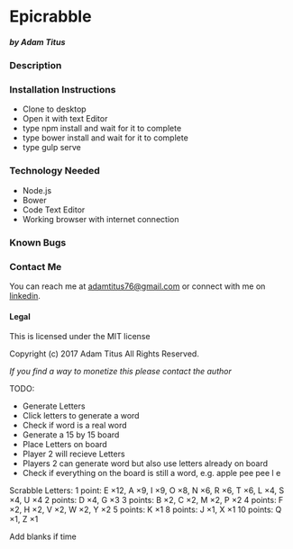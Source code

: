 # Epicrabble
##### by Adam Titus

### Description


### Installation Instructions
* Clone to desktop
* Open it with text Editor
* type npm install and wait for it to complete
* type bower install and wait for it to complete
* type gulp serve

### Technology Needed
* Node.js
* Bower
* Code Text Editor
* Working browser with internet connection

### Known Bugs


### Contact Me
You can reach me at adamtitus76@gmail.com or connect with me on [linkedin](www.linkedin.com/in/adam-titus-06740b149).
#### Legal
This is licensed under the MIT license

Copyright (c) 2017 Adam Titus All Rights Reserved.

_If you find a way to monetize this please contact the author_

TODO:
* Generate Letters
* Click letters to generate a word
* Check if word is a real word
* Generate a 15 by 15 board
* Place Letters on board
* Player 2 will recieve Letters
* Players 2 can generate word but also use letters already on board
* Check if everything on the board is still a word, e.g.
apple
pee
pee
l
e

Scrabble Letters:
1 point: E ×12, A ×9, I ×9, O ×8, N ×6, R ×6, T ×6, L ×4, S ×4, U ×4
2 points: D ×4, G ×3
3 points: B ×2, C ×2, M ×2, P ×2
4 points: F ×2, H ×2, V ×2, W ×2, Y ×2
5 points: K ×1
8 points: J ×1, X ×1
10 points: Q ×1, Z ×1

Add blanks if time
